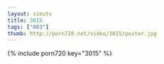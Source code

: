 ```yaml
--- 
layout: sieutv
title: 3015
tags: ["003"]
thumb: http://porn720.net/video/3015/poster.jpg
---
```

{% include porn720 key="3015" %} 
